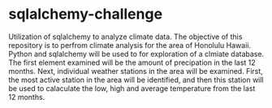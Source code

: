 # sqlalchemy-challenge
Utilization of sqlalchemy to analyze climate data.
The objective of this repository is to perfrom climate analysis for the area of Honolulu Hawaii. Python and sqlalchemy will be used to for exploration of a clmiate database. The first element examined will be the amount of precipation in the last 12 months. Next, individual weather stations in the area will be examined. First, the most active station in the area will be identified, and then this station will be used to calaculate the low, high and average temperature from the last 12 months.
